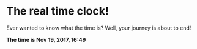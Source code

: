 # The real time clock!

Ever wanted to know what the time is? Well, your journey is about to end!

**The time is Nov 19, 2017, 16:49**